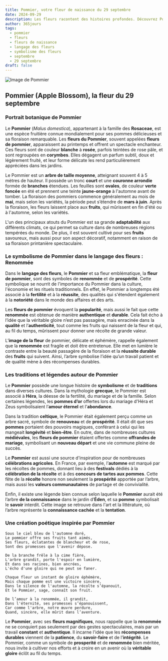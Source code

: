 ```yaml
---
title: Pommier, votre fleur de naissance du 29 septembre
date: 2024-09-29
description: Les fleurs racontent des histoires profondes. Découvrez Pommier, votre fleur de naissance du 29 septembre, ses symboles et récits fascinants. Plongez dans sa signification et son langage unique dans l'art floral.
author: 365jours
tags:
  - pommier
  - fleurs
  - fleurs de naissance
  - langage des fleurs
  - symbolisme des fleurs
  - septembre
  - 29 septembre
draft: false
---
```



![Image de Pommier](https://cdn.pixabay.com/photo/2022/05/03/14/50/flowers-7171863_1280.jpg#center)


## Pommier (Apple Blossom), la fleur du 29 septembre

### Portrait botanique de Pommier

Le **Pommier** (_Malus domestica_), appartenant à la famille des **Rosaceae**, est une espèce fruitière connue mondialement pour ses pommes délicieuses et sa floraison remarquable. Les **fleurs du Pommier**, souvent appelées **fleurs de pommier**, apparaissent au printemps et offrent un spectacle enchanteur. Ces fleurs sont de couleur **blanche** à **rosée**, parfois teintées de rose pâle, et sont regroupées en **corymbes**. Elles dégagent un parfum subtil, doux et légèrement fruité, et leur forme délicate les rend particulièrement appréciées dans les jardins.

Le Pommier est un **arbre de taille moyenne**, atteignant souvent 4 à 5 mètres de hauteur. Il possède un tronc **court** et une **couronne arrondie** formée de **branches** étendues. Les feuilles sont **ovales**, de couleur **verte foncée** en été et prennent une teinte **jaune-orange** à l'automne avant de tomber. La floraison des pommiers commence généralement au mois de **mai**, mais selon les variétés, la période peut s’étendre de **mars à juin**. Après la floraison, les fleurs laissent place aux **fruits**, qui mûrissent en fin d'été ou à l'automne, selon les variétés.

L'un des principaux atouts du Pommier est sa grande **adaptabilité** aux différents climats, ce qui permet sa culture dans de nombreuses régions tempérées du monde. De plus, il est souvent cultivé pour ses **fruits** savoureux, mais aussi pour son aspect décoratif, notamment en raison de sa floraison printanière spectaculaire.

### Le symbolisme de Pommier dans le langage des fleurs : Renommée

Dans le **langage des fleurs**, le **Pommier** et sa fleur emblématique, la **fleur de pommier**, sont des symboles de **renommée** et de **prospérité**. Cette symbolique se nourrit de l'importance du Pommier dans la culture, l'économie et les rituels traditionnels. En effet, le Pommier a longtemps été associé à la **fertilité** et à la **réussite**, des qualités qui s'étendent également à la **notoriété** dans le monde des affaires et des arts.

Les **fleurs de pommier** évoquent la **popularité**, mais aussi le fait que cette **renommée** est obtenue de manière **authentique** et **durable**. Cela fait écho à l’idée que la véritable gloire n’est pas passagère, mais enracinée dans la **qualité** et l’**authenticité**, tout comme les fruits qui naissent de la fleur et qui, au fil du temps, mûrissent pour donner une récolte de grande valeur.

L’**image de la fleur** de pommier, délicate et éphémère, rappelle également que la **renommée** est fragile et doit être entretenue. Elle met en lumière le contraste entre la beauté passagère de la floraison et la **réussite durable** des **fruits** qui suivent. Ainsi, l’arbre symbolise l’idée qu’un travail patient et de qualité mène à des récompenses durables.

### Les traditions et légendes autour de Pommier

Le **Pommier** possède une longue histoire de **symbolisme** et de **traditions** dans diverses cultures. Dans la mythologie **grecque**, le Pommier est associé à **Héra**, la déesse de la fertilité, du mariage et de la famille. Selon certaines légendes, les **pommes d’or** offertes lors du mariage d'Héra et Zeus symbolisaient l’**amour éternel** et l'**abondance**.

Dans la tradition **celtique**, le Pommier était également perçu comme un arbre sacré, symbole de **renouveau** et de **prospérité**. Il était dit que ses **pommes** portaient des pouvoirs magiques, conférant à celui qui les mangeait **longévité** et **bien-être**. En outre, dans de nombreuses cultures **médiévales**, les **fleurs de pommier** étaient offertes comme **offrandes de mariage**, symbolisant un **nouveau départ** et une vie commune pleine de succès.

Le **Pommier** est aussi une source d'inspiration pour de nombreuses **célébrations agricoles**. En France, par exemple, l’**automne** est marqué par les récoltes de pommes, donnant lieu à des **festivals** dédiés à la **célébration de la récolte** et à des **concours de tartes aux pommes**. Cette fête de la **récolte** honore non seulement la **prospérité** apportée par l’arbre, mais aussi les **valeurs communautaires** de partage et de convivialité.

Enfin, il existe une légende bien connue selon laquelle le **Pommier** aurait été l’arbre **de la connaissance** dans le jardin d’**Éden**, et sa **pomme** symbolisait le **savoir** interdit. Cette image se retrouve dans l'art et la littérature, où l’arbre représente la **connaissance cachée** et la **tentation**.

### Une création poétique inspirée par Pommier

```
Sous le ciel bleu de l'automne doré,  
Le pommier offre ses fruits tant aimés,  
Ses fleurs, éclatantes de blancheur et de rose,  
Sont des promesses que l'avenir dépose.

De la branche frêle à la cime fière,  
L'arbre grandit, porte l'espoir en lumière,  
Et dans ses racines, bien ancrées,  
L'écho d'une gloire qui ne peut se faner.

Chaque fleur un instant de gloire éphémère,  
Mais chaque pomme est une victoire sincère,  
Dans le silence de l'automne, la récolte s’épanouit,  
Et le Pommier, sage, connaît son fruit.

De l’amour à la renommée, il grandit,  
Dans l'éternité, ses promesses s’épanouissent,  
Car comme l'arbre, notre œuvre perdure,  
Quand, sincère, elle mûrit dans l’aventure.
```

Le **Pommier**, avec ses **fleurs magnifiques**, nous rappelle que la **renommée** ne se conquiert pas seulement par des gestes spectaculaires, mais par un travail **constant** et **authentique**. Il incarne l'idée que les **récompenses durables** viennent de la **patience**, du **savoir-faire** et de l’**intégrité**. Le Pommier, comme un symbole de **prosperité** et de **renommée** bien méritée, nous invite à cultiver nos efforts et à croire en un avenir où la **véritable gloire** éclôt au fil du temps.


